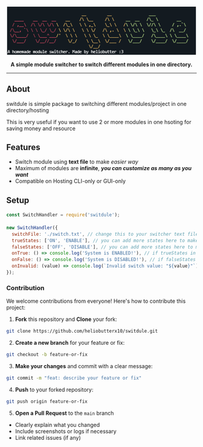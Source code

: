 <p align="center">
  <a href="https://aoi.js.org">
    <img width="500" src="img/image.png" alt="switdule">
  </a>
</p>

<div align="center">
  <b>A simple module switcher to switch different modules in one directory.</b>
</div>

---

## About

switdule is simple package to switching different modules/project in one directory/hosting

This is very useful if you want to use 2 or more modules in one hsoting for saving money and resource

## Features

- Switch module using **text file** to make _easier way_
- Maximum of modules are **infinite**, __*you can customize as many as you want*__
- Compatible on Hosting CLI-only or GUI-only

## Setup

```javascript
const SwitchHandler = require('switdule');

new SwitchHandler({
  switchFile: './switch.txt', // change this to your switcher text file
  trueStates: ['ON', 'ENABLE'], // you can add more states here to make you can switch more modules
  falseStates: ['OFF', 'DISABLE'], // you can add more states here to make you can switch more modules
  onTrue: () => console.log('System is ENABLED!'), // if trueStates in switchFile matched, do code here
  onFalse: () => console.log('System is DISABLED!'), // if falseStates in switchFile matched, do code here
  onInvalid: (value) => console.log(`Invalid switch value: "${value}"`) // if states given on switchFile invalid, do code here
});
```
### Contribution

We welcome contributions from everyone! Here's how to contribute this project:
1. **Fork** this repository and **Clone** your fork:
```bash
git clone https://github.com/heliobutterx10/switdule.git
```
2. **Create a new branch** for your feature or fix:
```bash
git checkout -b feature-or-fix
```
3. **Make your changes** and commit with a clear message:
```bash
git commit -m "feat: describe your feature or fix"
```
4. **Push** to your forked repository:
```bash
git push origin feature-or-fix
```
5. **Open a Pull Request** to the `main` branch
- Clearly explain what you changed
- Include screenshots or logs if necessary
- Link related issues (if any)